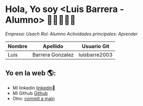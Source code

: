 # Hola, Yo soy <Luis Barrera - Alumno>  👋👨‍💻👩‍💻

*Empresa: Usach*
*Rol: Alumno*
*Actividades principales: Aprender*


| Nombre | Apellido | Usuario Git |
|--------|----------|-------------|
|Luis|Barrera Gonzalez |luisbarre2003|

## Yo en la web 🌎:
- Mi linkedin <a href="https://www.linkedin.com/in/luis-roberto-barrera-gonzalez-8496a5a9">linkedin</a>💼
- Mi Github <a href="https://github.com/luisbarre2003">Github</a>
- Otro: <a href="<>"> commit a main</a>